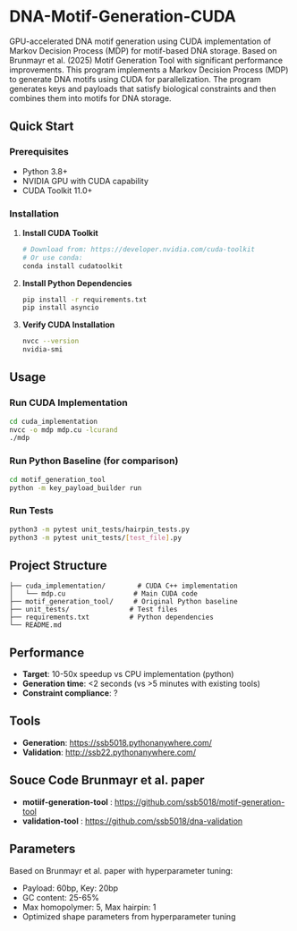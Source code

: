 # DNA-Motif-Generation-CUDA

GPU-accelerated DNA motif generation using CUDA implementation of Markov Decision Process (MDP) for motif-based DNA storage. Based on Brunmayr et al. (2025) Motif Generation Tool with significant performance improvements.
This program implements a Markov Decision Process (MDP) to generate DNA motifs using CUDA for parallelization. The program generates keys and payloads that satisfy biological constraints and then combines them into motifs for DNA storage.

## Quick Start

### Prerequisites
- Python 3.8+
- NVIDIA GPU with CUDA capability
- CUDA Toolkit 11.0+

### Installation

1. **Install CUDA Toolkit**
   ```bash
   # Download from: https://developer.nvidia.com/cuda-toolkit
   # Or use conda:
   conda install cudatoolkit
   ```

2. **Install Python Dependencies**
   ```bash
   pip install -r requirements.txt
   pip install asyncio
   ```

3. **Verify CUDA Installation**
   ```bash
   nvcc --version
   nvidia-smi
   ```

## Usage

### Run CUDA Implementation
```bash
cd cuda_implementation
nvcc -o mdp mdp.cu -lcurand
./mdp
```

### Run Python Baseline (for comparison)
```bash
cd motif_generation_tool
python -m key_payload_builder run
```

### Run Tests
```bash
python3 -m pytest unit_tests/hairpin_tests.py
python3 -m pytest unit_tests/[test_file].py
```

## Project Structure
```
├── cuda_implementation/        # CUDA C++ implementation
│   └── mdp.cu                 # Main CUDA code
├── motif_generation_tool/     # Original Python baseline
├── unit_tests/               # Test files
├── requirements.txt          # Python dependencies
└── README.md
```

## Performance
- **Target**: 10-50x speedup vs CPU implementation (python)
- **Generation time**: <2 seconds (vs >5 minutes with existing tools)
- **Constraint compliance**: ?

## Tools
- **Generation**: https://ssb5018.pythonanywhere.com/
- **Validation**: http://ssb22.pythonanywhere.com/

## Souce Code Brunmayr et al. paper

- **motiif-generation-tool** : https://github.com/ssb5018/motif-generation-tool
- **validation-tool** : https://github.com/ssb5018/dna-validation

## Parameters
Based on Brunmayr et al. paper with hyperparameter tuning:
- Payload: 60bp, Key: 20bp
- GC content: 25-65%
- Max homopolymer: 5, Max hairpin: 1
- Optimized shape parameters from hyperparameter tuning